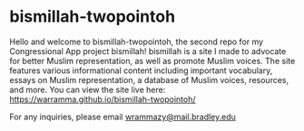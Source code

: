 # bismillah-twopointoh
Hello and welcome to bismillah-twopointoh, the second repo for my Congressional App project bismillah! 
bismillah is a site I made to advocate for better Muslim representation, as well as promote Muslim voices. The site features various informational content including important vocabulary, essays on Muslim representation, a database of Muslim voices, resources, and more. 
You can view the site live here: https://warramma.github.io/bismillah-twopointoh/ 

For any inquiries, please email wrammazy@mail.bradley.edu
